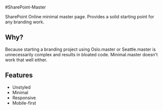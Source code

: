 #SharePoint-Master

SharePoint Online minimal master page. Provides a solid starting point for any branding work.

## Why?

Because starting a branding project using Oslo.master or Seattle.master is unnecessarily complex and results in bloated code. Minimal.master doesn't work that well either.

## Features

* Unstyled
* Minimal
* Responsive
* Mobile-first
